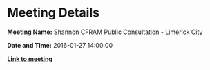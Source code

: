 # Meeting Details

**Meeting Name:** Shannon CFRAM Public Consultation - Limerick City

**Date and Time:** 2016-01-27 14:00:00

**<a href="https://www.limerick.ie/council/whats-on/shannon-cfram-public-consultation-limerick-city" target="_blank">Link to meeting</a>**
